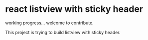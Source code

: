 # react listview with sticky header
working progress...
welcome to contribute.

This project is trying to build listview with sticky header.

